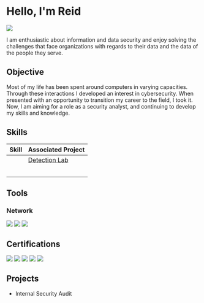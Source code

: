 # Hello, I'm Reid
<a href="https://www.linkedin.com/in/reid-parker-a003261a1?lipi=urn%3Ali%3Apage%3Ad_flagship3_profile_view_base_contact_details%3Bq0%2BIoCr6ThK%2BLJ0q3pVgqA%3D%3D"><img src="https://img.shields.io/badge/-LinkedIn-0072b1?&style=for-the-badge&logo=linkedin&logoColor=white" /></a>

I am enthusiastic about information and data security and enjoy solving the challenges that face organizations with regards to their data and the data of the people they serve.

## Objective

Most of my life has been spent around computers in varying capacities. Through these interactions I developed an interest in cybersecurity. When presented with an opportunity to transition my career to the field, I took it. Now, I am aiming for a role as a security analyst, and continuing to develop my skills and knowledge.

## Skills

| Skill                                         | Associated Project         |
|-----------------------------------------------|----------------------------|
|                        | <a href="https://google.com">Detection Lab</a>|
|  | |
|          | |
|       | |
|                   | |
|  | |

## Tools

### Network
<div>
    <img src="https://img.shields.io/badge/-Wireshark-1679A7?&style=for-the-badge&logo=Wireshark&logoColor=white" />
    <img src="https://img.shields.io/badge/-Suricata-EF3B2D?&style=for-the-badge&logo=Suricata&logoColor=white" />
    <img src="https://img.shields.io/badge/-Zeek-777BB4?&style=for-the-badge&logo=Zeek&logoColor=white" />
</div>

## Certifications
<div>
<img src="https://img.shields.io/badge/-CompTIA%20A%2B-008ED1?&style=for-the-badge&logo=CompTIA&logoColor=white" />
<img src="https://img.shields.io/badge/-CompTIA%20ITF%2B-008ED1?&style=for-the-badge&logo=CompTIA&logoColor=white" />
<img src="https://img.shields.io/badge/-A%2B-4D4D4D?&style=for-the-badge&logo=CompTIA&logoColor=white" />
<img src="https://img.shields.io/badge/-CDSA-006400?&style=for-the-badge&logoColor=white" />
<img src="https://img.shields.io/badge/-CCD-000080?&style=for-the-badge&logoColor=white" />
</div>

## Projects
- Internal Security Audit
